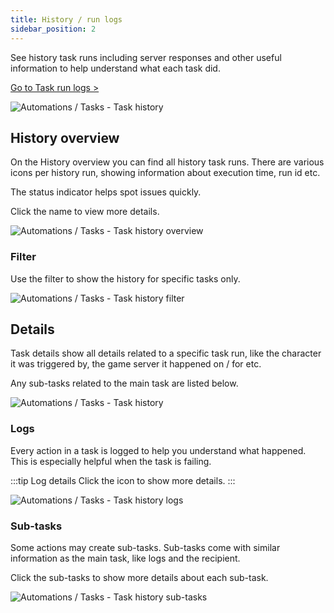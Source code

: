 ```yaml
---
title: History / run logs
sidebar_position: 2
---
```


See history task runs including server responses and other useful information to help understand what each task did.

[Go to Task run logs >](https://dash.gameserverapp.com/task/history)

![Automations / Tasks - Task history](/img/dashboard/automate_tasks/task_history_overview.jpg)

## History overview
On the History overview you can find all history task runs. There are various <Icon icon="fa-solid fa-circle-info" size="lg" /> icons per history run, showing information about execution time, run id etc.

The status indicator helps spot issues quickly.

Click the name to view more details.

![Automations / Tasks - Task history overview](/img/dashboard/automate_tasks/history_overview.jpg)

### Filter
Use the filter to show the history for specific tasks only.

![Automations / Tasks - Task history filter](/img/dashboard/automate_tasks/history_filter.jpg)


## Details
Task details show all details related to a specific task run, like the character it was triggered by, the game server it happened on / for etc.

Any sub-tasks related to the main task are listed below.

![Automations / Tasks - Task history](/img/dashboard/automate_tasks/history_detail_overview.jpg)

### Logs
Every action in a task is logged to help you understand what happened. This is especially helpful when the task is failing.

:::tip Log details
Click the <Icon icon="fa-solid fa-chevron-down" size="lg" /> icon to show more details.
:::

![Automations / Tasks - Task history logs](/img/dashboard/automate_tasks/history_detail_logs.jpg)

### Sub-tasks
Some actions may create sub-tasks. Sub-tasks come with similar information as the main task, like logs and the recipient.

Click the sub-tasks to show more details about each sub-task.


![Automations / Tasks - Task history sub-tasks](/img/dashboard/automate_tasks/history_detail_sub-tasks.jpg)